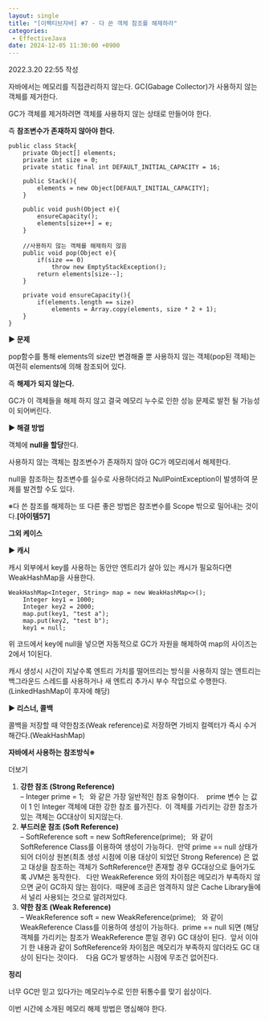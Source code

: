 ```yaml
---
layout: single
title: "[이펙티브자바] #7 - 다 쓴 객체 참조를 해제하라"
categories: 
 - EffectiveJava
date: 2024-12-05 11:30:00 +0900
---
```

2022.3.20 22:55 작성

자바에서는 메모리를 직접관리하지 않는다. GC(Gabage Collector)가 사용하지 않는 객체를 제거한다.

GC가 객체를 제거하려면 객체를 사용하지 않는 상태로 만들어야 한다.

즉 **참조변수가 존재하지 않아야 한다.**

```
public class Stack{
    private Object[] elements;
    private int size = 0;
    private static final int DEFAULT_INITIAL_CAPACITY = 16;
    
    public Stack(){
    	elements = new Object[DEFAULT_INITIAL_CAPACITY];
    }
    
    public void push(Object e){
    	ensureCapacity();
    	elements[size++] = e;
    }
    
    //사용하지 않는 객체를 해제하지 않음
    public void pop(Object e){
    	if(size == 0)
        	throw new EmptyStackException();
    	return elements[size--];
    }
    
	private void ensureCapacity(){
    	if(elements.length == size)
        	elements = Array.copy(elements, size * 2 + 1);
    }
}
```

****▶** 문제**

pop함수를 통해 elements의 size만 변경해줄 뿐 사용하지 않는 객체(pop된 객체)는 여전히 elements에 의해 참조되어 있다.

즉 **해제가 되지 않는다.**

GC가 이 객체들을 해제 하지 않고 결국 메모리 누수로 인한 성능 문제로 발전 될 가능성이 되어버린다.

**▶ 해결 방법**

객체에 **null을 할당**한다.

사용하지 않는 객체는 참조변수가 존재하지 않아 GC가 메모리에서 해제한다.

null을 참조하는 참조변수를 실수로 사용하더라고 NullPointException이 발생하여 문제를 발견할 수도 있다.

※다 쓴 참조를 해제하는 또 다른 좋은 방법은 참조변수를 Scope 밖으로 밀어내는 것이다.**\[아이템57\]**

**그외 케이스**

****▶** 캐시**

캐시 외부에서 key를 사용하는 동안만 엔트리가 살아 있는 캐시가 필요하다면 WeakHashMap을 사용한다.

```
WeakHashMap<Integer, String> map = new WeakHashMap<>();
    Integer key1 = 1000;
    Integer key2 = 2000;
    map.put(key1, "test a");
    map.put(key2, "test b");
    key1 = null;
```

위 코드에서 key에 null을 넣으면 자동적으로 GC가 자원을 해제하여 map의 사이즈는 2에서 1이된다.

캐시 생성시 시간이 지날수록 엔트리 가치를 떨어뜨리는 방식을 사용하지 않는 엔트리는 백그라운드 스레드를 사용하거나 새 엔트리 추가시 부수 작업으로 수행한다.(LinkedHashMap이 후자에 해당)

****▶** 리스너, 콜백**

콜백을 저장할 때 약한참조(Weak reference)로 저장하면 가비지 컬렉터가 즉시 수거해간다.(WeakHashMap)

**자바에서 사용하는 참조방식※**

더보기

1.  **강한 참조 (Strong Reference)**  
    – Integer prime = 1;   와 같은 가장 일반적인 참조 유형이다.    prime 변수 는 값이 1 인 Integer 객체에 대한 강한 참조 를가진다.  이 객체를 가리키는 강한 참조가 있는 객체는 GC대상이 되지않는다.
2.  **부드러운 참조 (Soft Reference)**  
    – SoftReference<Integer> soft = new SoftReference<Integer>(prime);   와 같이 SoftReference Class를 이용하여 생성이 가능하다.  만약 prime == null 상태가 되어 더이상 원본(최초 생성 시점에 이용 대상이 되었던 Strong Reference) 은 없고 대상을 참조하는 객체가 SoftReference만 존재할 경우 GC대상으로 들어가도록 JVM은 동작한다.   다만 WeakReference 와의 차이점은 메모리가 부족하지 않으면 굳이 GC하지 않는 점이다.  때문에 조금은 엄격하지 않은 Cache Library들에서 널리 사용되는 것으로 알려져있다.
3.  **약한 참조 (Weak Reference)**  
    – WeakReference<Integer> soft = new WeakReference<Integer>(prime);   와 같이 WeakReference Class를 이용하여 생성이 가능하다.  prime == null 되면 (해당 객체를 가리키는 참조가 WeakReference 뿐일 경우) GC 대상이 된다.  앞서 이야기 한 내용과 같이 SoftReference와 차이점은 메모리가 부족하지 않더라도 GC 대상이 된다는 것이다.    다음 GC가 발생하는 시점에 무조건 없어진다.

**정리**

너무 GC만 믿고 있다가는 메모리누수로 인한 뒤통수를 맞기 쉽상이다. 

이번 시간에 소개된 메모리 해제 방법은 명심해야 한다.